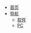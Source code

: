 - [<span class="iconfont icon-book3"></span> 首页](https://a.abrus.cc/)
- [<span class="iconfont icon-icon_fabu"></span> 导航](README.md)
  - [软件](README?id=soft)
  - [PC](README?id=pc)







